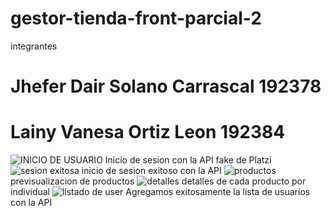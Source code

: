 # gestor-tienda-front-parcial-2
integrantes
# Jhefer Dair Solano Carrascal  192378
# Lainy Vanesa Ortiz Leon 192384
![INICIO DE USUARIO](https://github.com/user-attachments/assets/fa01661d-474b-4801-842f-55cde0bc2508)
Inicio de sesion con la API fake de Platzi
![sesion exitosa](https://github.com/user-attachments/assets/a63cb354-1603-4420-9c21-8700d8612d2b)
inicio de sesion exitoso con la API
![productos](https://github.com/user-attachments/assets/e8750eb9-2cdd-4676-9800-56b79d825ad1)
previsualizacion de productos
![detalles](https://github.com/user-attachments/assets/8cd0d48a-e54c-456c-90ba-08bf4f5a267e)
detalles de cada producto por individual
![listado de user](https://github.com/user-attachments/assets/4c67e62d-d2b7-4a16-ab39-76809b9b3491)
Agregamos exitosamente la lista de usuarios con la API
